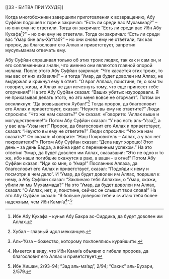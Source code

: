 [[33 - БИТВА ПРИ УХУДЕ]]

Когда многобожники завершили приготовления к возвращению, Абу Суфйан подошел к горе и закричал: “Есть ли среди вас Мухаммад?” – но они ему не ответили. Тогда он закричал: “Есть ли среди вас Ибн Абу Кухафа[^1]?” – но они ему не ответили. Тогда он закричал: “Есть ли среди вас ‘Умар бин аль-Хаттаб?” – но они снова ему не ответили, так как пророк, да благословит его Аллах и приветствует, запретил мусульманам отвечать ему.

Абу Суфйан спрашивал только об этих троих людях, так как и сам он, и его соплеменники знали, что именно они являются главной опорой ислама. После этого Абу Суфйан закричал: “Что касается этих троих, то мы вас от них избавили!” – и тогда ‘Умар, да будет доволен им Аллах, не выдержал и крикнул ему в ответ: “О враг Аллаха, поистине, те, о ком ты говорил, живы, и Аллах не дал исчезнуть тому, что еще принесет тебе огорчения!” На это Абу Суфйан сказал: “Ваших убитых изуродовали. Я не приказывал делать этого, но это меня вовсе не огорчает”. Потом он воскликнул: “Да возвышается Хубал!”[^2] Тогда пророк, да благословит его Аллах и приветствует, сказал: “Неужто вы ему не ответите?” Люди спросили: “Что же нам сказать?” Он сказал: «Говорите: “Аллах выше и могущественнее!”» Потом Абу Суфйан сказал: “У нас есть аль-‘Узза[^3], а у вас аль-‘Уззы нет!” Пророк, да благословит его Аллах и приветствует, сказал: “Неужто вы ему не ответите?” Люди спросили: “Что же нам сказать?” Он сказал: «Говорите: “Наш Покровитель – Аллах, а у вас нет покровителя!”» Потом Абу Суфйан сказал: “Дела идут хорошо! Этот день – за день Бадра, а война идет с переменным успехом.” На это ответил ‘Умар, да будет доволен им Аллах, сказавший: “Это не одно и то же, ибо наши погибшие окажутся в раю, а ваши – в огне!” Потом Абу Суфйан сказал: “Иди ко мне, о ‘Умар!” Посланник Аллаха, да благословит его Аллах и приветствует, сказал: “Подойди к нему и посмотри в чем дело”. И ‘Умар, да будет доволен им Аллах, подошел к нему, а Абу Суфйан сказал: “Заклинаю тебя Аллахом, о ‘Умар, скажи, убили ли мы Мухаммада?” На это ‘Умар, да будет доволен им Аллах, сказал: “О Аллах, нет, и, поистине, сейчас он слышит твои слова!” На это Абу Суфйан сказал: “Я больше доверяю тебе и считаю тебя более надежным, чем Ибн Ками‘а[^4]”.[^5]

[^1]: Ибн Абу Кухафа – кунья Абу Бакра ас-Сиддика, да будет доволен им Аллах.

[^2]: Хубал – главный идол мекканцев.

[^3]: Аль-‘Узза – божество, которому поклонялись курайшиты.

[^4]: Имеется в виду, что Ибн Ками‘а объявил о гибели пророка, да благословит его Аллах и приветствует.

[^5]: Ибн Хишам, 2/93–94; “Зад аль-ма‘ад”, 2/94; “Сахих” аль-Бухари, 2/579.

